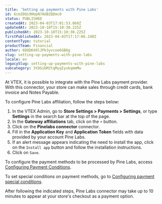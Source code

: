 ```yaml
---
title: 'Setting up payments with Pine Labs'
id: 6cmZ0Qs9HUpN7AUBZQDmc0
status: PUBLISHED
createdAt: 2023-04-03T17:01:53.868Z
updatedAt: 2023-10-18T15:10:30.225Z
publishedAt: 2023-10-18T15:10:30.225Z
firstPublishedAt: 2023-04-03T17:17:06.240Z
contentType: tutorial
productTeam: Financial
author: 6DODK49lJPk3yvcoe6GB6g
slug: setting-up-payments-with-pine-labs
locale: en
legacySlug: setting-up-payments-with-pine-labs
subcategory: 3tDGibM2tqMyqIyukqmmMw
---
```


At VTEX, it is possible to integrate with the Pine Labs payment provider. With this connector, your store can make sales through credit cards, bank invoice and Notes Payable.

To configure Pine Labs affiliation, follow the steps below:

1. In the VTEX Admin, go to __Store Settings > Payments > Settings__, or type __Settings__ in the search bar at the top of the page.
2. In the __Gateway affiliations__ tab, click on the `+` button.
3. Click on the __Pinelabs connector__ connector.
4. Fill in the __Application Key__ and __Application Token__ fields with data provided by your account Pine Labs.
5. If an alert message appears indicating the need to install the app, click on the `Install app` button and follow the installation instructions.
6. Click on `Save`.

To configure the payment methods to be processed by Pine Labs, access [Configuring Payment Conditions](https://help.vtex.com/en/tutorial/how-to-configure-payment-conditions--tutorials_455#).

To set special conditions on payment methods, go to [Configuring payment special conditions](https://help.vtex.com/en/tutorial/special-conditions--tutorials_456#).

After following the indicated steps, Pine Labs connector may take up to 10 minutes to appear at your store's checkout as a payment option.
